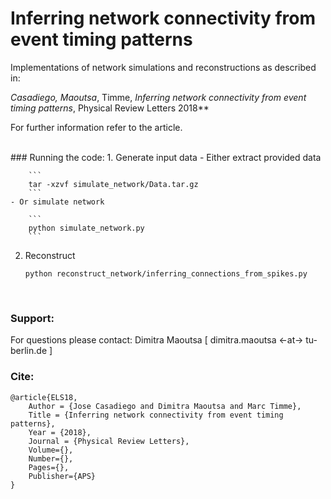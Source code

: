 # Inferring network connectivity from event timing patterns

Implementations of network simulations and reconstructions as described in:


**Casadiego*, Maoutsa*, Timme, _Inferring network connectivity from event timing patterns_, Physical Review Letters 2018**  

For further information refer to the article.


<br>
### Running the code:
1. Generate input data
    - Either extract provided data
    
        ```
        tar -xzvf simulate_network/Data.tar.gz
        ```
    - Or simulate network 
    
        ```
        python simulate_network.py
        ```
2. Reconstruct
    ```
    python reconstruct_network/inferring_connections_from_spikes.py
    
    ```


<br>

### Support:
For questions please contact: Dimitra Maoutsa [ dimitra.maoutsa <-at-> tu-berlin.de ] 

### Cite:
```
@article{ELS18,
    Author = {Jose Casadiego and Dimitra Maoutsa and Marc Timme},
    Title = {Inferring network connectivity from event timing patterns},
    Year = {2018},
    Journal = {Physical Review Letters},
    Volume={},
    Number={},
    Pages={},
    Publisher={APS}
}
```